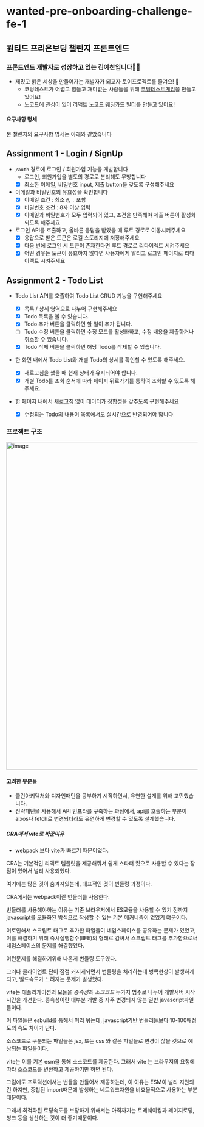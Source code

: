 # wanted-pre-onboarding-challenge-fe-1

## 원티드 프리온보딩 챌린지 프론트엔드

### 프론트엔드 개발자로 성장하고 있는 김예찬입니다🙇🏻

- 재밌고 밝은 세상을 만들어가는 개발자가 되고자 토이프로젝트를 즐겨요! 🧸
  - 코딩테스트가 어렵고 힘들고 재미없는 사람들을 위해 [코딩테스트게임](https://codesparring.com)을 만들고 있어요!
  - 노코드에 관심이 있어 리액트 [노코드 웨딩카드 빌더](https://github.com/nerdchanii/wedding-card-web)를 만들고 있어요!

#### 요구사항 명세

본 챌린지의 요구사항 명세는 아래와 같았습니다

## Assignment 1 - Login / SignUp

- `/auth` 경로에 로그인 / 회원가입 기능을 개발합니다
  - 로그인, 회원가입을 별도의 경로로 분리해도 무방합니다
  - [x] 최소한 이메일, 비밀번호 input, 제출 button을 갖도록 구성해주세요
- 이메일과 비밀번호의 유효성을 확인합니다
  - [x] 이메일 조건 : 최소 `@`, `.` 포함
  - [x] 비밀번호 조건 : 8자 이상 입력
  - [x] 이메일과 비밀번호가 모두 입력되어 있고, 조건을 만족해야 제출 버튼이 활성화 되도록 해주세요
- 로그인 API를 호출하고, 올바른 응답을 받았을 때 루트 경로로 이동시켜주세요
  - [x] 응답으로 받은 토큰은 로컬 스토리지에 저장해주세요
  - [x] 다음 번에 로그인 시 토큰이 존재한다면 루트 경로로 리다이렉트 시켜주세요
  - [x] 어떤 경우든 토큰이 유효하지 않다면 사용자에게 알리고 로그인 페이지로 리다이렉트 시켜주세요

## Assignment 2 - Todo List

- Todo List API를 호출하여 Todo List CRUD 기능을 구현해주세요
  - [x] 목록 / 상세 영역으로 나누어 구현해주세요
  - [x] Todo 목록을 볼 수 있습니다.
  - [x] Todo 추가 버튼을 클릭하면 할 일이 추가 됩니다.
  - [ ] Todo 수정 버튼을 클릭하면 수정 모드를 활성화하고, 수정 내용을 제출하거나 취소할 수 있습니다.
  - [x] Todo 삭제 버튼을 클릭하면 해당 Todo를 삭제할 수 있습니다.
- 한 화면 내에서 Todo List와 개별 Todo의 상세를 확인할 수 있도록 해주세요.
  - [x] 새로고침을 했을 때 현재 상태가 유지되어야 합니다.
  - [x] 개별 Todo를 조회 순서에 따라 페이지 뒤로가기를 통하여 조회할 수 있도록 해주세요.
- 한 페이지 내에서 새로고침 없이 데이터가 정합성을 갖추도록 구현해주세요

  - [x] 수정되는 Todo의 내용이 목록에서도 실시간으로 반영되어야 합니다


### 프로젝트 구조 

<!-- 피그마 이미지 붙여넣을 예정-->
<img width="860" alt="image" src="https://user-images.githubusercontent.com/63002393/184682045-569d28f4-6a3d-4a44-af98-e6546249c0a5.png">


#### 고려한 부분들

- 클린아키텍처와 디자인패턴을 공부하기 시작하면서, 유연한 설계를 위해 고민했습니다. 
- 전략패턴을 사용해서 API 인프라를 구축하는 과정에서, api를 호출하는 부분이 aixos나 fetch로 변경되더라도 유연하게 변경할 수 있도록 설계했습니다.




##### CRA에서 vite로 바꾼이유 

- webpack 보다 vite가 빠르기 때문이었다. 

CRA는 기본적인 리액트 템플릿을 제공해줘서 쉽게 스타터 킷으로 사용할 수 있다는 장점이 있어서 널리 사용되었다. 

여기에는 많은 것이 숨겨져있는데, 대표적인 것이 번들링 과정이다. 

CRA에서는 webpack이란 번들러를 사용한다. 

번들러를 사용해야하는 이유는 기존 브라우저에서 ES모듈을 사용할 수 있기 전까지 javascript를 모듈화된 방식으로 작성할 수 있는 기본 메커니즘이 없었기 떄문이다. 

이로인해서 스크립트 태그로 추가한 파일들이 네임스페이스를 공유하는 문제가 있었고, 이를 해결하기 위해 즉시실행함수(IIFE)의 형태로 감싸서 스크립트 태그를 추가함으로써 네임스페이스의 문제를 해결했었다. 

이런문제를 해결하기위해 나온게 번들링 도구였다. 

그러나 클라이언트 단이 점점 커지게되면서 번들링을 처리하는데 병목현상이 발생하게 되고, 빌드속도가 느려지는 문제가 발생했다. 


vite는 애플리케이션의 모듈을 *종속성*과 *소크코드* 두가지 범주로 나누어 개발서버 시작 시간을 개선한다. 
종속성이란 대부분 개발 중 자주 변경되지 않는 일반 javascript파일들이다. 

이 파일들은 esbuild를 통해서 미리 묶는데, javascript기반 번들러들보다 10-100배정도의 속도 차이가 난다. 

소스코드로 구분되는 파일들은 jsx, 또는 css 와 같은 파일들로 변경이 잖을 것으로 예상되는 파일들이다. 

vite는 이를 기본 esm을 통해 소스코드를 제공한다. 
그래서 vite 는 브라우저의 요청에 따라 소스코드를 변환하고 제공하기만 하면 된다. 

그럼에도 프로덕션에서는 번들을 만들어서 제공하는데, 이 이유는 ESM이 널리 지원되긴 하지만, 중첩된 import때문에 발생하는 네트워크자원을 비효율적으로 사용하는 부분때문이다. 

그래서 최적화된 로딩속도를 보장하기 위해서는 아직까지는  트레쉐이킹과 레이지로딩, 청크 등을 생산하는 것이 더 좋기때문이다. 
 
